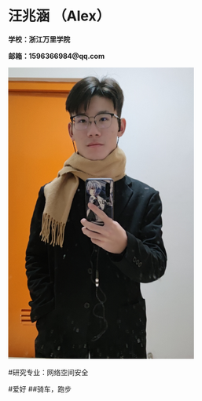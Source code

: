 <tr>
<h1>汪兆涵 （Alex）</h1>
<p><b>学校：浙江万里学院</b></p>
<p><b>邮箱：1596366984@qq.com</b></p>
</td>
<td with="25%">
<img src="IMG_20201129_094153.jpg" width="75%">
<td>

#研究专业：网络空间安全

#爱好
##骑车，跑步
